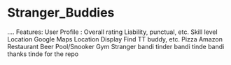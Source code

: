 # Stranger_Buddies
....
Features:
User Profile : Overall rating
               Liability, punctual, etc.
               Skill level
               Location
Google Maps Location Display
Find TT buddy, etc.
Pizza
Amazon
Restaurant
Beer
Pool/Snooker
Gym
Stranger bandi
tinder bandi
tinde bandi
thanks tinde for the repo
